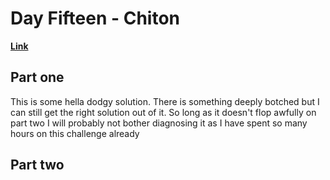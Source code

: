 # Day Fifteen - Chiton

[**Link**](https://adventofcode.com/2021/day/15)

## Part one

This is some hella dodgy solution.
There is something deeply botched but I can still get the right solution out of it.
So long as it doesn't flop awfully on part two I will probably not bother diagnosing it as I have spent so many hours on this challenge already

## Part two
